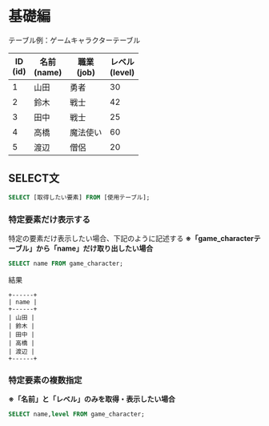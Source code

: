 # 基礎編

テーブル例：ゲームキャラクターテーブル

|  ID<br>(id)  |  名前<br>(name)  |  職業<br>(job)  |  レベル<br>(level)  |
| ---- | ---- | ---- | ---- |
|  1  |  山田  |  勇者  |  30  |
|  2  |  鈴木  |  戦士  |  42  |
|  3  |  田中  |  戦士  |  25  |
|  4  |  高橋  |  魔法使い  |  60  |
|  5  |  渡辺  |  僧侶  |  20  |

## SELECT文
```sql
SELECT [取得したい要素] FROM [使用テーブル];
```
### 特定要素だけ表示する
特定の要素だけ表示したい場合、下記のように記述する
**※「game_characterテーブル」から「name」だけ取り出したい場合**
```sql
SELECT name FROM game_character;
```
結果
```
+------+
| name |
+------+
| 山田 |
| 鈴木 |
| 田中 |
| 高橋 |
| 渡辺 |
+------+
```

### 特定要素の複数指定
**※「名前」と「レベル」のみを取得・表示したい場合**
```sql
SELECT name,level FROM game_character;
```